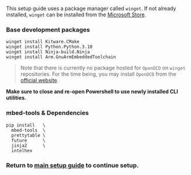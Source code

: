 This setup guide uses a package manager called `winget`. If not already installed,
`winget` can be installed from the [Microsoft Store](https://apps.microsoft.com/store/detail/app-installer/9NBLGGH4NNS1?hl=en-gb&gl=gb).

### Base development packages
```shell
winget install Kitware.CMake
winget install Python.Python.3.10
winget install Ninja-build.Ninja
winget install Arm.GnuArmEmbeddedToolchain
```
> Note that there is currently no package hosted for `OpenOCD` on `winget` repositories. For the time being,
> you may install `OpenOCD` from the [official website](https://gnutoolchains.com/arm-eabi/openocd/).

**Make sure to close and re-open Powershell to use newly installed CLI utilities.**

### mbed-tools & Dependencies
```shell
pip install   \
  mbed-tools  \
  prettytable \
  future      \
  jinja2      \
  intelhex
```

### Return to [main setup guide](../../README.md#setup) to continue setup.